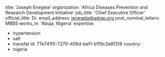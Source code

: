 title: 'Joseph Enegela'
organization: 'Africa Diseases Prevention and Research Development Initiative'
job_title: 'Chief Executive Officer'
official_title: Dr.
email_address: jenegela@adrap.org
post_nominal_letters: MBBS
works_in: 'Abuja, Nigeria'
expertise:
  - hypertension
  - salt
  - transfat
id: 77e741f5-7270-408d-bef1-b1f9c2e6f318
country:
  - nigeria
